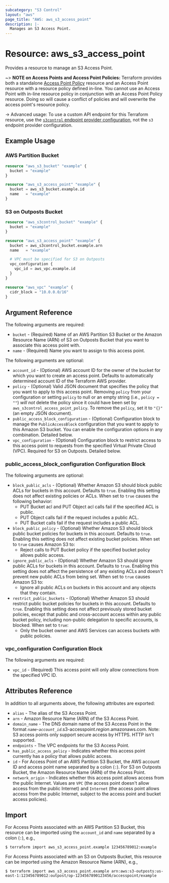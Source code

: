 ```yaml
---
subcategory: "S3 Control"
layout: "aws"
page_title: "AWS: aws_s3_access_point"
description: |-
  Manages an S3 Access Point.
---
```


# Resource: aws_s3_access_point

Provides a resource to manage an S3 Access Point.

~> **NOTE on Access Points and Access Point Policies:** Terraform provides both a standalone [Access Point Policy](s3control_access_point_policy.html) resource and an Access Point resource with a resource policy defined in-line. You cannot use an Access Point with in-line resource policy in conjunction with an Access Point Policy resource. Doing so will cause a conflict of policies and will overwrite the access point's resource policy.

-> Advanced usage: To use a custom API endpoint for this Terraform resource, use the [`s3control` endpoint provider configuration](/docs/providers/aws/index.html#s3control), not the `s3` endpoint provider configuration.

## Example Usage

### AWS Partition Bucket

```terraform
resource "aws_s3_bucket" "example" {
  bucket = "example"
}

resource "aws_s3_access_point" "example" {
  bucket = aws_s3_bucket.example.id
  name   = "example"
}
```

### S3 on Outposts Bucket

```terraform
resource "aws_s3control_bucket" "example" {
  bucket = "example"
}

resource "aws_s3_access_point" "example" {
  bucket = aws_s3control_bucket.example.arn
  name   = "example"

  # VPC must be specified for S3 on Outposts
  vpc_configuration {
    vpc_id = aws_vpc.example.id
  }
}

resource "aws_vpc" "example" {
  cidr_block = "10.0.0.0/16"
}
```

## Argument Reference

The following arguments are required:

* `bucket` - (Required) Name of an AWS Partition S3 Bucket or the Amazon Resource Name (ARN) of S3 on Outposts Bucket that you want to associate this access point with.
* `name` - (Required) Name you want to assign to this access point.

The following arguments are optional:

* `account_id` - (Optional) AWS account ID for the owner of the bucket for which you want to create an access point. Defaults to automatically determined account ID of the Terraform AWS provider.
* `policy` - (Optional) Valid JSON document that specifies the policy that you want to apply to this access point. Removing `policy` from your configuration or setting `policy` to null or an empty string (i.e., `policy = ""`) _will not_ delete the policy since it could have been set by `aws_s3control_access_point_policy`. To remove the `policy`, set it to `"{}"` (an empty JSON document).
* `public_access_block_configuration` - (Optional) Configuration block to manage the `PublicAccessBlock` configuration that you want to apply to this Amazon S3 bucket. You can enable the configuration options in any combination. Detailed below.
* `vpc_configuration` - (Optional) Configuration block to restrict access to this access point to requests from the specified Virtual Private Cloud (VPC). Required for S3 on Outposts. Detailed below.

### public_access_block_configuration Configuration Block

The following arguments are optional:

* `block_public_acls` - (Optional) Whether Amazon S3 should block public ACLs for buckets in this account. Defaults to `true`. Enabling this setting does not affect existing policies or ACLs. When set to `true` causes the following behavior:
    * PUT Bucket acl and PUT Object acl calls fail if the specified ACL is public.
    * PUT Object calls fail if the request includes a public ACL.
    * PUT Bucket calls fail if the request includes a public ACL.
* `block_public_policy` - (Optional) Whether Amazon S3 should block public bucket policies for buckets in this account. Defaults to `true`. Enabling this setting does not affect existing bucket policies. When set to `true` causes Amazon S3 to:
    * Reject calls to PUT Bucket policy if the specified bucket policy allows public access.
* `ignore_public_acls` - (Optional) Whether Amazon S3 should ignore public ACLs for buckets in this account. Defaults to `true`. Enabling this setting does not affect the persistence of any existing ACLs and doesn't prevent new public ACLs from being set. When set to `true` causes Amazon S3 to:
    * Ignore all public ACLs on buckets in this account and any objects that they contain.
* `restrict_public_buckets` - (Optional) Whether Amazon S3 should restrict public bucket policies for buckets in this account. Defaults to `true`. Enabling this setting does not affect previously stored bucket policies, except that public and cross-account access within any public bucket policy, including non-public delegation to specific accounts, is blocked. When set to `true`:
    * Only the bucket owner and AWS Services can access buckets with public policies.

### vpc_configuration Configuration Block

The following arguments are required:

* `vpc_id` - (Required)  This access point will only allow connections from the specified VPC ID.

## Attributes Reference

In addition to all arguments above, the following attributes are exported:

* `alias` - The alias of the S3 Access Point.
* `arn` - Amazon Resource Name (ARN) of the S3 Access Point.
* `domain_name` - The DNS domain name of the S3 Access Point in the format _`name`_-_`account_id`_.s3-accesspoint._region_.amazonaws.com.
Note: S3 access points only support secure access by HTTPS. HTTP isn't supported.
* `endpoints` - The VPC endpoints for the S3 Access Point.
* `has_public_access_policy` - Indicates whether this access point currently has a policy that allows public access.
* `id` - For Access Point of an AWS Partition S3 Bucket, the AWS account ID and access point name separated by a colon (`:`). For S3 on Outposts Bucket, the Amazon Resource Name (ARN) of the Access Point.
* `network_origin` - Indicates whether this access point allows access from the public Internet. Values are `VPC` (the access point doesn't allow access from the public Internet) and `Internet` (the access point allows access from the public Internet, subject to the access point and bucket access policies).

## Import

For Access Points associated with an AWS Partition S3 Bucket, this resource can be imported using the `account_id` and `name` separated by a colon (`:`), e.g.,

```
$ terraform import aws_s3_access_point.example 123456789012:example
```

For Access Points associated with an S3 on Outposts Bucket, this resource can be imported using the Amazon Resource Name (ARN), e.g.,

```
$ terraform import aws_s3_access_point.example arn:aws:s3-outposts:us-east-1:123456789012:outpost/op-1234567890123456/accesspoint/example
```
